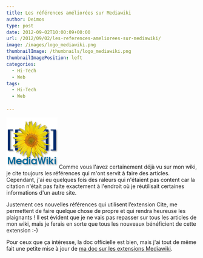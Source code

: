```yaml
---
title: Les références améliorées sur Mediawiki
author: Deimos
type: post
date: 2012-09-02T10:00:09+00:00
url: /2012/09/02/les-references-ameliorees-sur-mediawiki/
image: /images/logo_mediawiki.png
thumbnailImage: /thumbnails/logo_mediawiki.png
thumbnailImagePosition: left
categories:
  - Hi-Tech
  - Web
tags:
  - Hi-Tech
  - Web

---
```

![MediaWiki_logo](/images/logo_mediawiki.png)
Comme vous l'avez certainement déjà vu sur mon wiki, je cite toujours les références qui m'ont servit à faire des articles. Cependant, j'ai eu quelques fois des raleurs qui n'étaient pas content car la citation n'était pas faite exactement à l'endroit où je réutilisait certaines informations d'un autre site.

Justement ces nouvelles références qui utilisent l’extension Cite, me permettent de faire quelque chose de propre et qui rendra heureuse les plaignants ! Il est évident que je ne vais pas repasser sur tous les articles de mon wiki, mais je ferais en sorte que tous les nouveaux bénéficient de cette extension :-)

Pour ceux que ça intéresse, la doc officielle est bien, mais j'ai tout de même fait une petite mise à jour de [ma doc sur les extensions Mediawiki](http://wiki.deimos.fr/Les_extentions_pratiques_de_Mediawiki#Cite).